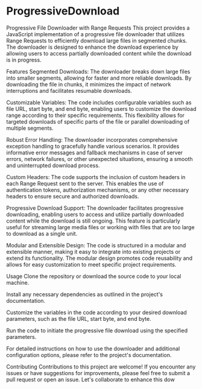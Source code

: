 # ProgressiveDownload

Progressive File Downloader with Range Requests
This project provides a JavaScript implementation of a progressive file downloader that utilizes Range Requests to efficiently download large files in segmented chunks. The downloader is designed to enhance the download experience by allowing users to access partially downloaded content while the download is in progress.

Features
Segmented Downloads: The downloader breaks down large files into smaller segments, allowing for faster and more reliable downloads. By downloading the file in chunks, it minimizes the impact of network interruptions and facilitates resumable downloads.

Customizable Variables: The code includes configurable variables such as file URL, start byte, and end byte, enabling users to customize the download range according to their specific requirements. This flexibility allows for targeted downloads of specific parts of the file or parallel downloading of multiple segments.

Robust Error Handling: The downloader incorporates comprehensive exception handling to gracefully handle various scenarios. It provides informative error messages and fallback mechanisms in case of server errors, network failures, or other unexpected situations, ensuring a smooth and uninterrupted download process.

Custom Headers: The code supports the inclusion of custom headers in each Range Request sent to the server. This enables the use of authentication tokens, authorization mechanisms, or any other necessary headers to ensure secure and authorized downloads.

Progressive Download Support: The downloader facilitates progressive downloading, enabling users to access and utilize partially downloaded content while the download is still ongoing. This feature is particularly useful for streaming large media files or working with files that are too large to download as a single unit.

Modular and Extensible Design: The code is structured in a modular and extensible manner, making it easy to integrate into existing projects or extend its functionality. The modular design promotes code reusability and allows for easy customization to meet specific project requirements.

Usage
Clone the repository or download the source code to your local machine.

Install any necessary dependencies as outlined in the project's documentation.

Customize the variables in the code according to your desired download parameters, such as the file URL, start byte, and end byte.

Run the code to initiate the progressive file download using the specified parameters.

For detailed instructions on how to use the downloader and additional configuration options, please refer to the project's documentation.

Contributing
Contributions to this project are welcome! If you encounter any issues or have suggestions for improvements, please feel free to submit a pull request or open an issue. Let's collaborate to enhance this dow
